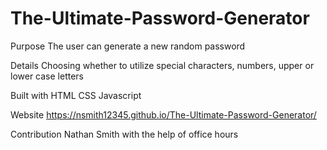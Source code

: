 # The-Ultimate-Password-Generator

Purpose
The user can generate a new random password

Details
Choosing whether to utilize special characters, numbers, upper or lower case letters

Built with
HTML
CSS
Javascript

Website
https://nsmith12345.github.io/The-Ultimate-Password-Generator/

Contribution
Nathan Smith with the help of office hours
